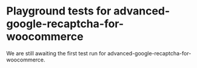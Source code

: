 # Playground tests for advanced-google-recaptcha-for-woocommerce
We are still awaiting the first test run for advanced-google-recaptcha-for-woocommerce.

